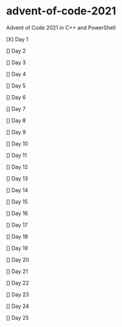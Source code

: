 # advent-of-code-2021
Advent of Code 2021 in C++ and PowerShell

[X] Day 1

[] Day 2

[] Day 3

[] Day 4

[] Day 5

[] Day 6

[] Day 7

[] Day 8

[] Day 9

[] Day 10

[] Day 11

[] Day 12

[] Day 13

[] Day 14

[] Day 15

[] Day 16

[] Day 17

[] Day 18

[] Day 19

[] Day 20

[] Day 21

[] Day 22

[] Day 23

[] Day 24

[] Day 25
